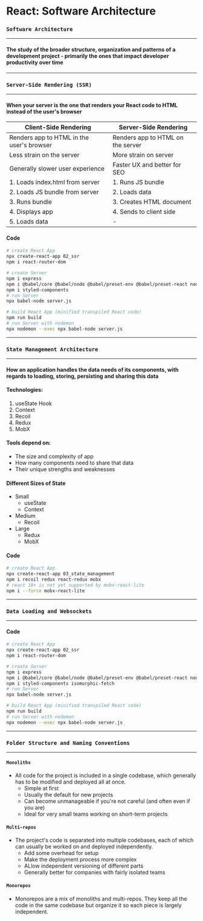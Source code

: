 # React: Software Architecture

### `Software Architecture`

---

#### The study of the broader structure, organization and patterns of a development project - primarily the ones that impact developer productivity over time

---

### `Server-Side Rendering (SSR)`

---

#### When your server is the one that renders your React code to HTML instead of the user's browser

| Client-Side Rendering                     | Server-Side Rendering             |
| ----------------------------------------- | --------------------------------- |
| Renders app to HTML in the user's browser | Renders app to HTML on the server |
| Less strain on the server                 | More strain on server             |
| Generally slower user experience          | Faster UX and better for SEO      |
| 1. Loads index.html from server           | 1. Runs JS bundle                 |
| 2. Loads JS bundle from server            | 2. Loads data                     |
| 3. Runs bundle                            | 3. Creates HTML document          |
| 4. Displays app                           | 4. Sends to client side           |
| 5. Loads data                             | -                                 |

#### Code

```bash
# create React App
npx create-react-app 02_ssr
npm i react-router-dom

# create Server
npm i express
npm i @babel/core @babel/node @babel/preset-env @babel/preset-react nodemon -S
npm i styled-components
# run Server
npx babel-node server.js

# build React App (minified transpiled React code)
npm run build
# run Server with nodemon
npx nodemon --exec npx babel-node server.js
```

---

### `State Management Architecture`

---

#### How an application handles the data needs of its components, with regards to loading, storing, persisting and sharing this data

#### Technologies:

1. useState Hook
2. Context
3. Recoil
4. Redux
5. MobX

#### Tools depend on:

- The size and complexity of app
- How many components need to share that data
- Their unique strengths and weaknesses

#### Different Sizes of State

- Small
  - useState
  - Context
- Medium
  - Recoil
- Large
  - Redux
  - MobX

#### Code

```bash
# create React App
npx create-react-app 03_state_management
npm i recoil redux react-redux mobx
# react 18+ is not yet supported by mobx-react-lite
npm i --force mobx-react-lite
```

---

### `Data Loading and Websockets`

---

#### Code

```bash
# create React App
npx create-react-app 02_ssr
npm i react-router-dom

# create Server
npm i express
npm i @babel/core @babel/node @babel/preset-env @babel/preset-react nodemon -S
npm i styled-components isomorphic-fetch
# run Server
npx babel-node server.js

# build React App (minified transpiled React code)
npm run build
# run Server with nodemon
npx nodemon --exec npx babel-node server.js
```

---

### `Folder Structure and Naming Conventions`

---

#### `Monoliths`

- All code for the project is included in a single codebase, which generally has to be modified and deployed all at once.
  - Simple at first
  - Usually the default for new projects
  - Can become unmanageable if you're not careful (and often even if you are)
  - Ideal for very small teams working on short-term projects

#### `Multi-repos`

- The project's code is separated into multiple codebases, each of which can usually be worked on and deployed independently.
  - Add some overhead for setup
  - Make the deployment process more complex
  - ALlow independent versioning of different parts
  - Generally better for companies with fairly isolated teams

#### `Monorepos`

- Monorepos are a mix of monoliths and multi-repos. They keep all the code in the same codebase but organize it so each piece is largely independent.
